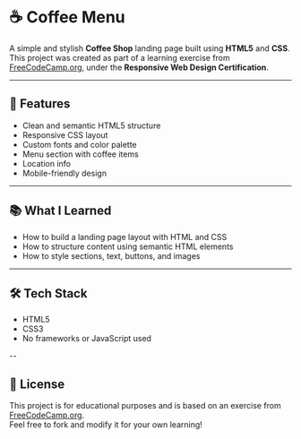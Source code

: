 # ☕ Coffee Menu

A simple and stylish **Coffee Shop** landing page built using **HTML5** and **CSS**.  
This project was created as part of a learning exercise from [FreeCodeCamp.org](https://www.freecodecamp.org), under the **Responsive Web Design Certification**.

---

## 🚀 Features

- Clean and semantic HTML5 structure  
- Responsive CSS layout  
- Custom fonts and color palette  
- Menu section with coffee items  
- Location info  
- Mobile-friendly design

---

## 📚 What I Learned

- How to build a landing page layout with HTML and CSS  
- How to structure content using semantic HTML elements  
- How to style sections, text, buttons, and images  

---

## 🛠 Tech Stack

- HTML5  
- CSS3  
- No frameworks or JavaScript used

--

## 📝 License

This project is for educational purposes and is based on an exercise from [FreeCodeCamp.org](https://www.freecodecamp.org).  
Feel free to fork and modify it for your own learning!

